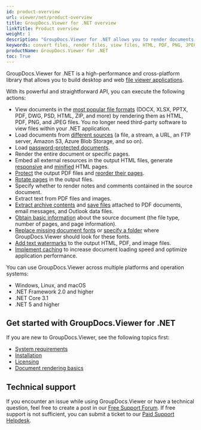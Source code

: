 ```yaml
---
id: product-overview
url: viewer/net/product-overview
title: GroupDocs.Viewer for .NET overview
linkTitle: Product overview
weight: 1
description: "GroupDocs.Viewer for .NET allows you to render documents in various formats as HTML, PDF, JPEG, and PNG files. You do not need to use third-party software to view files within your .NET application."
keywords: convert files, render files, view files, HTML, PDF, PNG, JPEG
productName: GroupDocs.Viewer for .NET
toc: True
---
```

GroupDocs.Viewer for .NET is a high-performance and cross-platform library that allows you to build desktop and web [file viewer applications](https://en.wikipedia.org/wiki/File_viewer).

With its powerful and straightforward API, you can execute the following actions:

* View documents in the [most popular file formats](/viewer/net/supported-document-formats/) (DOCX, XLSX, PPTX, PDF, DWG, PSD, HTML, ZIP, and more) by rendering them as HTML, PDF, PNG, and JPEG files. You no longer need third-party software to view files within your .NET application.
* Load documents from [different sources](/viewer/net/loading-documents-from-different-sources/) (a file, a stream, a URL, an FTP server, Amazon S3, Azure Blob Storage, and so on).
* Load [password-protected documents](/viewer/net/load-password-protected-document/).
* Render the entire document or specific pages.
* Embed all external resources in the output HTML files, generate [responsive](/viewer/net/render-with-responsive-layout/) and [minified](/viewer/net/minify-html/) HTML pages.
* [Protect](/viewer/net/protect-pdf-documents/) the output PDF files and [reorder their pages](/viewer/net/reorder-pages/).
* [Rotate pages](/viewer/net/flip-or-rotate-pages/) in the output files.
* Specify whether to render notes and comments contained in the source document.
* Extract text from PDF files and images.
* [Extract archive contents](/viewer/net/how-to-extract-and-save-attachments/) and [save files](/viewer/net/how-to-extract-and-save-attachments/) attached to PDF documents, email messages, and Outlook data files.
* [Obtain basic information](/viewer/net/how-to-get-file-type-and-pages-count/) about the source document (the file type, number of pages, and page information).
* [Replace missing document fonts](/viewer/net/replace-missing-font/) or [specify a folder](/viewer/net/set-custom-fonts/) where GroupDocs.Viewer should look for these fonts.
* [Add text watermarks](/viewer/net/add-text-watermark/) to the output HTML, PDF, and image files.
* [Implement caching](/viewer/net/caching-results/) to increase document loading speed and optimize application performance.

You can use GroupDocs.Viewer across multiple platforms and operation systems:

* Windows, Linux, and macOS
* .NET Framework 2.0 and higher
* .NET Core 3.1
* .NET 5 and higher

## Get started with GroupDocs.Viewer for .NET

If you are new to GroupDocs.Viewer, see the following topics first:

* [System requirements](/viewer/net/system-requirements/)
* [Installation](/viewer/net/installation/)
* [Licensing](/viewer/net/licensing-and-subscription/)
* [Document rendering basics](/viewer/net/document-rendering-basics/)

## Technical support

If you encounter an issue while using GroupDocs.Viewer or have a technical question, feel free to create a post in our [Free Support Forum](https://forum.groupdocs.com/c/viewer/9). If free support is not sufficient, you can submit a ticket to our [Paid Support Helpdesk](https://helpdesk.groupdocs.com/).

